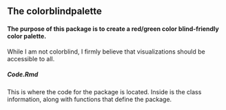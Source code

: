 ## The colorblindpalette
#### The purpose of this package is to create a red/green color blind-friendly color palette. 
While I am not colorblind, I firmly believe that visualizations should be accessible to all. 

##### Code.Rmd 
This is where the code for the package is located. Inside is the class information, along with functions that define the package. 

